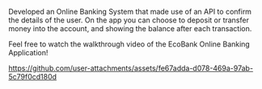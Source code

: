 Developed an Online Banking System that made use of an API to confirm the details of the user. On the app you can choose to deposit or transfer money into the account, and showing the balance after each transaction.

Feel free to watch the walkthrough video of the EcoBank Online Banking Application!

https://github.com/user-attachments/assets/fe67adda-d078-469a-97ab-5c79f0cd180d


